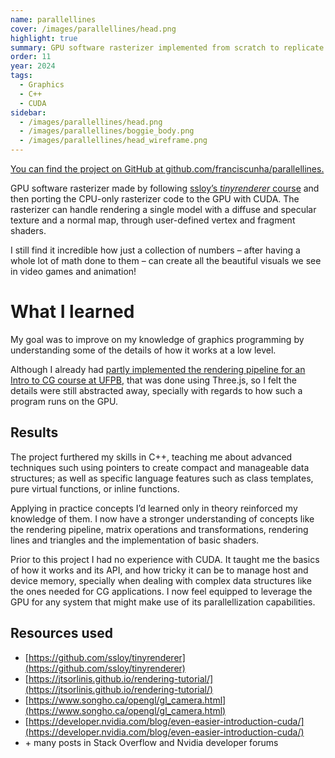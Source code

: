 ```yaml
---
name: parallellines
cover: /images/parallellines/head.png
highlight: true
summary: GPU software rasterizer implemented from scratch to replicate OpenGL's basic functionality.
order: 11
year: 2024
tags:
  - Graphics
  - C++
  - CUDA
sidebar:
  - /images/parallellines/head.png
  - /images/parallellines/boggie_body.png
  - /images/parallellines/head_wireframe.png
---
```


[You can find the project on GitHub at github.com/franciscunha/parallellines.](https://github.com/franciscunha/parallellines)

GPU software rasterizer made by following [ssloy’s _tinyrenderer_ course](https://github.com/ssloy/tinyrenderer) and then porting the CPU-only rasterizer code to the GPU with CUDA. The rasterizer can handle rendering a single model with a diffuse and specular texture and a normal map, through user-defined vertex and fragment shaders.

I still find it incredible how just a collection of numbers – after having a whole lot of math done to them – can create all the beautiful visuals we see in video games and animation!

# What I learned

My goal was to improve on my knowledge of graphics programming by understanding some of the details of how it works at a low level.

Although I already had [partly implemented the rendering pipeline for an Intro to CG course at UFPB](https://github.com/franciscunha/introduction_to_computer_graphics), that was done using Three.js, so I felt the details were still abstracted away, specially with regards to how such a program runs on the GPU.

## Results

The project furthered my skills in C++, teaching me about advanced techniques such using pointers to create compact and manageable data structures; as well as specific language features such as class templates, pure virtual functions, or inline functions.

Applying in practice concepts I’d learned only in theory reinforced my knowledge of them. I now have a stronger understanding of concepts like the rendering pipeline, matrix operations and transformations, rendering lines and triangles and the implementation of basic shaders.

Prior to this project I had no experience with CUDA. It taught me the basics of how it works and its API, and how tricky it can be to manage host and device memory, specially when dealing with complex data structures like the ones needed for CG applications. I now feel equipped to leverage the GPU for any system that might make use of its parallellization capabilities.

## Resources used

- [https://github.com/ssloy/tinyrenderer](https://github.com/ssloy/tinyrenderer)
- [https://jtsorlinis.github.io/rendering-tutorial/](https://jtsorlinis.github.io/rendering-tutorial/)
- [https://www.songho.ca/opengl/gl_camera.html](https://www.songho.ca/opengl/gl_camera.html)
- [https://developer.nvidia.com/blog/even-easier-introduction-cuda/](https://developer.nvidia.com/blog/even-easier-introduction-cuda/)
- \+ many posts in Stack Overflow and Nvidia developer forums
